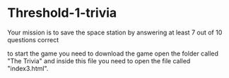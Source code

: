 # Threshold-1-trivia
Your mission is to save the space station by answering at least 7 out of 10 questions correct

to start the game you need to download the game open the folder called "The Trivia" and inside this file you need to open the file called "index3.html".
